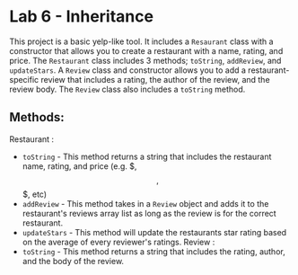 # Lab 6 - Inheritance

This project is a basic yelp-like tool. It includes a `Resaurant` class with a constructor that allows you to create a 
restaurant with a name, rating, and price. The `Restaurant` class includes 3 methods; `toString`, `addReview`, and 
`updateStars`. A `Review` class and constructor allows you to add a restaurant-specific review that includes a rating, 
the author of the review, and the review body. The `Review` class also includes a `toString` method.

## Methods:
Restaurant :
- `toString` - This method returns a string that includes the restaurant name, rating, and price (e.g. $, $$, $$$, etc)
- `addReview` - This method takes in a `Review` object and adds it to the restaurant's reviews array list as long
as the review is for the correct restaurant.
- `updateStars` - This method will update the restaurants star rating based on the average of every reviewer's ratings.
Review :
- `toString` - This method returns a string that includes the rating, author, and the body of the review.
